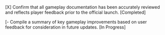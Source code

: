 [X] Confirm that all gameplay documentation has been accurately reviewed and reflects player feedback prior to the official launch. [Completed]

[- Compile a summary of key gameplay improvements based on user feedback for consideration in future updates. [In Progress]